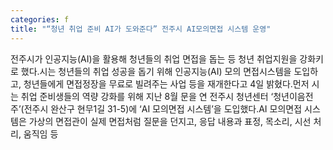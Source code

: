 ```yaml
---
categories: f
title: "“청년 취업 준비 AI가 도와준다” 전주시 AI모의면접 시스템 운영"
---
```

전주시가 인공지능(AI)을 활용해 청년들의 취업 면접을 돕는 등 청년 취업지원을 강화키로 했다.시는 청년들의 취업 성공을 돕기 위해 인공지능(AI) 모의 면접시스템을 도입하고, 청년들에게 면접정장을 무료로 빌려주는 사업 등을 재개한다고 4일 밝혔다.먼저 시는 취업 준비생들의 역량 강화를 위해 지난 8월 문을 연 전주시 청년센터 ‘청년이음전주’(전주시 완산구 현무1길 31-5)에 ‘AI 모의면접 시스템’을 도입했다.AI 모의면접 시스템은 가상의 면접관이 실제 면접처럼 질문을 던지고, 응답 내용과 표정, 목소리, 시선 처리, 움직임 등
